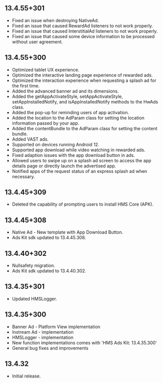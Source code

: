 ## 13.4.55+301

- Fixed an issue when destroying NativeAd.
- Fixed an issue that caused RewardAd listeners to not work properly.
- Fixed an issue that caused InterstitialAd listeners to not work properly.
- Fixed an issue that caused some device information to be processed without user agreement.

## 13.4.55+300

- Optimized tablet UX experience.
- Optimized the interactive landing page experience of rewarded ads.
- Optimized the interaction experience when requesting a splash ad for the first time.
- Added the advanced banner ad and its dimensions.
- Added the getAppActivateStyle, setAppActivateStyle, setAppInstalledNotify, and isAppInstalledNotify methods to the HwAds class.
- Added the pop-up for reminding users of app activation.
- Added the location to the AdParam class for setting the location information passed by your app.
- Added the contentBundle to the AdParam class for setting the content bundle.
- Added VAST ads.
- Supported on devices running Android 12.
- Supported app download while video watching in rewarded ads.
- Fixed adaption issues with the app download button in ads.
- Allowed users to swipe up on a splash ad screen to access the app details page or directly launch the advertised app.
- Notified apps of the request status of an express splash ad when necessary.

## 13.4.45+309

- Deleted the capability of prompting users to install HMS Core (APK).

## 13.4.45+308

- Native Ad - New template with App Download Button.
- Ads Kit sdk updated to 13.4.45.308.

## 13.4.40+302

- Nullsafety migration.
- Ads Kit sdk updated to 13.4.40.302.

## 13.4.35+301

- Updated HMSLogger.

## 13.4.35+300

- Banner Ad - Platform View implementation
- Instream Ad - implementation
- HMSLogger - implementation
- New function implementations comes with 'HMS Ads Kit: 13.4.35.300'
- General bug fixes and improvements

## 13.4.32

- Initial release.
